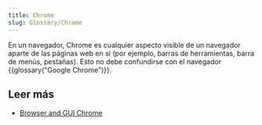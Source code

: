 ```yaml
---
title: Chrome
slug: Glossary/Chrome
---
```


En un navegador, Chrome es cualquier aspecto visible de un navegador aparte de las páginas web en sí (por ejemplo, barras de herramientas, barra de menús, pestañas). Esto no debe confundirse con el navegador {{glossary("Google Chrome")}}.

## Leer más

- [Browser and GUI Chrome](http://www.nngroup.com/articles/browser-and-gui-chrome/)
